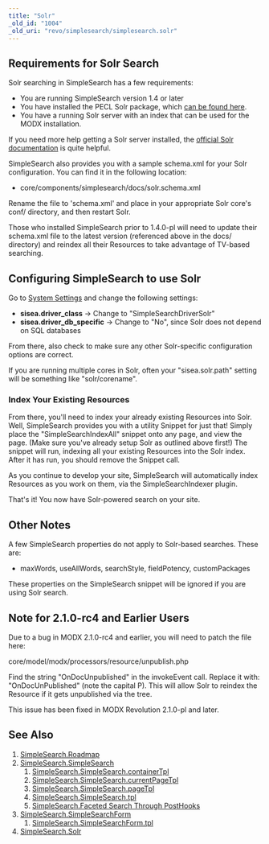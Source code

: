 ```yaml
---
title: "Solr"
_old_id: "1004"
_old_uri: "revo/simplesearch/simplesearch.solr"
---
```


## Requirements for Solr Search

Solr searching in SimpleSearch has a few requirements:

- You are running SimpleSearch version 1.4 or later
- You have installed the PECL Solr package, which [can be found here](http://pecl.php.net/package/solr).
- You have a running Solr server with an index that can be used for the MODX installation.

If you need more help getting a Solr server installed, the [official Solr documentation](http://wiki.apache.org/solr/) is quite helpful.

SimpleSearch also provides you with a sample schema.xml for your Solr configuration. You can find it in the following location:

- core/components/simplesearch/docs/solr.schema.xml

Rename the file to 'schema.xml' and place in your appropriate Solr core's conf/ directory, and then restart Solr.

Those who installed SimpleSearch prior to 1.4.0-pl will need to update their schema.xml file to the latest version (referenced above in the docs/ directory) and reindex all their Resources to take advantage of TV-based searching.

## Configuring SimpleSearch to use Solr

Go to [System Settings](administering-your-site/settings/system-settings "System Settings") and change the following settings:

- **sisea.driver\_class** -> Change to "SimpleSearchDriverSolr"
- **sisea.driver\_db\_specific** -> Change to "No", since Solr does not depend on SQL databases

From there, also check to make sure any other Solr-specific configuration options are correct.

If you are running multiple cores in Solr, often your "sisea.solr.path" setting will be something like "solr/corename".

### Index Your Existing Resources

From there, you'll need to index your already existing Resources into Solr. Well, SimpleSearch provides you with a utility Snippet for just that! Simply place the "SimpleSearchIndexAll" snippet onto any page, and view the page. (Make sure you've already setup Solr as outlined above first!) The snippet will run, indexing all your existing Resources into the Solr index. After it has run, you should remove the Snippet call.

As you continue to develop your site, SimpleSearch will automatically index Resources as you work on them, via the SimpleSearchIndexer plugin.

That's it! You now have Solr-powered search on your site.

## Other Notes

A few SimpleSearch properties do not apply to Solr-based searches. These are:

- maxWords, useAllWords, searchStyle, fieldPotency, customPackages

These properties on the SimpleSearch snippet will be ignored if you are using Solr search.

## Note for 2.1.0-rc4 and Earlier Users

Due to a bug in MODX 2.1.0-rc4 and earlier, you will need to patch the file here:

core/model/modx/processors/resource/unpublish.php

Find the string "OnDocUnpublished" in the invokeEvent call. Replace it with: "OnDocUnPublished" (note the capital P). This will allow Solr to reindex the Resource if it gets unpublished via the tree.

This issue has been fixed in MODX Revolution 2.1.0-pl and later.

## See Also

1. [SimpleSearch.Roadmap](/extras/simplesearch/simplesearch.roadmap)
2. [SimpleSearch.SimpleSearch](/extras/simplesearch/simplesearch.simplesearch)
     1. [SimpleSearch.SimpleSearch.containerTpl](/extras/simplesearch/simplesearch.simplesearch/simplesearch.simplesearch.containertpl)
     2. [SimpleSearch.SimpleSearch.currentPageTpl](/extras/simplesearch/simplesearch.simplesearch/simplesearch.simplesearch.currentpagetpl)
     3. [SimpleSearch.SimpleSearch.pageTpl](/extras/simplesearch/simplesearch.simplesearch/simplesearch.simplesearch.pagetpl)
     4. [SimpleSearch.SimpleSearch.tpl](/extras/simplesearch/simplesearch.simplesearch/simplesearch.simplesearch.tpl)
     5. [SimpleSearch.Faceted Search Through PostHooks](/extras/simplesearch/simplesearch.simplesearch/simplesearch.faceted-search-through-posthooks)
3. [SimpleSearch.SimpleSearchForm](/extras/simplesearch/simplesearch.simplesearchform)
     1. [SimpleSearch.SimpleSearchForm.tpl](/extras/simplesearch/simplesearch.simplesearchform/simplesearch.simplesearchform.tpl)
4. [SimpleSearch.Solr](/extras/simplesearch/simplesearch.solr)